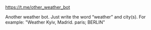 https://t.me/other_weather_bot

Another weather bot. Just write the word “weather” and city(s). For example: "Weather Kyiv, Madrid. paris; BERLIN"